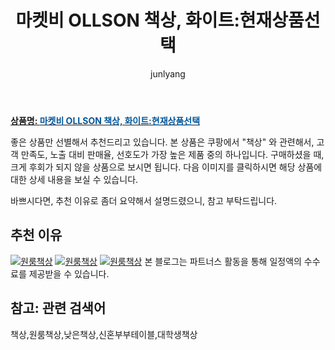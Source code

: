 ﻿---
layout: post
title:  "마켓비 OLLSON 책상, 화이트:현재상품선택"
author: junlyang
categories: [ 가구/인테리어 ]
tags: [원룸책상,낮은책상,신혼부부테이블,대학생책상]
image: https://static.coupangcdn.com/image/product/image/vendoritem/2018/10/24/3028459179/33ce1aa2-5c84-4097-8aa1-28e47c047892.jpg 
description: "쿠팡에서 책상 관련 상품으로 가장 고객 선호도가 높은 제품 중 하나입니다."
---

<a href="https://coupa.ng/bNV508"><b>상품명: <font color='#01579B'>마켓비 OLLSON 책상, 화이트:현재상품선택</font></b></a>

좋은 상품만 선별해서 추천드리고 있습니다.
본 상품은 쿠팡에서 "책상" 와 관련해서, 고객 만족도, 노출 대비 판매율, 선호도가 가장 높은 제품 중의 하나입니다.
구매하셨을 때, 크게 후회가 되지 않을 상품으로 보시면 됩니다. 
다음 이미지를 클릭하시면 해당 상품에 대한 상세 내용을 보실 수 있습니다.

바쁘시다면, 추천 이유로 좀더 요약해서 설명드렸으니, 참고 부탁드립니다.

## 추천 이유 

<a href="https://coupa.ng/bNV508"><img src="https://thumbnail9.coupangcdn.com/thumbnails/remote/q89/image/product/content/vendorItem/2017/09/25/19421725/08014d41-c3fe-4a67-99fd-3b28f8d1e0f7.jpg" alt="원룸책상" title="원룸책상"></a> 
<a href="https://coupa.ng/bNV508"><img src="https://thumbnail6.coupangcdn.com/thumbnails/remote/q89/image/product/content/vendorItem/2018/10/01/19421725/72948c5c-fb75-4d8d-9c2d-959bbda2d1e1.jpg" alt="원룸책상" title="원룸책상"></a>
<a href="https://coupa.ng/bNV508"><img src="https://thumbnail9.coupangcdn.com/thumbnails/remote/q89/image/product/content/vendorItem/2018/10/01/19421725/a2888900-9fc2-49b4-9fbb-73a8b7309240.jpg" alt="원룸책상" title="원룸책상"></a>
본 블로그는 파트너스 활동을 통해 일정액의 수수료를 제공받을 수 있습니다.

## 참고: 관련 검색어    
책상,원룸책상,낮은책상,신혼부부테이블,대학생책상